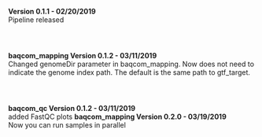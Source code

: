 <b> Version 0.1.1 - 02/20/2019 </b><br>
  Pipeline released<br><br>
  <h1></h1>
<b> baqcom_mapping Version 0.1.2 - 03/11/2019 </b><br>
Changed genomeDir parameter in baqcom_mapping. Now does not need to indicate the genome index path. The default is the same path to gtf_target.<br><br>
 <h1></h1>
<b> baqcom_qc Version 0.1.2 - 03/11/2019 </b><br>
added FastQC plots
<b> baqcom_mapping Version 0.2.0 - 03/19/2019 </b><br>
Now you can run samples in parallel 

